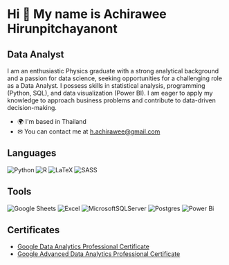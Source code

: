 Hi 👋 My name is Achirawee Hirunpitchayanont
============================================
Data Analyst
------------

I am an enthusiastic Physics graduate with a strong analytical background and a passion for data science, seeking opportunities for a challenging role as a Data Analyst. I possess skills in statistical analysis, programming (Python, SQL), and data visualization (Power BI). I am eager to apply my knowledge to approach business problems and contribute to data-driven decision-making.

* 🌍  I'm based in Thailand
* ✉  You can contact me at [h.achirawee@gmail.com](mailto:h.achirawee@gmail.com)

Languages
------------
![Python](https://img.shields.io/badge/python-3670A0?style=for-the-badge&logo=python&logoColor=ffdd54)
![R](https://img.shields.io/badge/r-%23276DC3.svg?style=for-the-badge&logo=r&logoColor=white)
![LaTeX](https://img.shields.io/badge/latex-%23008080.svg?style=for-the-badge&logo=latex&logoColor=white) 
![SASS](https://img.shields.io/badge/SASS-hotpink.svg?style=for-the-badge&logo=SASS&logoColor=white)

Tools
------------
![Google Sheets](https://img.shields.io/badge/Google%20Sheets-34A853?style=for-the-badge&logo=google-sheets&logoColor=white)
![Excel](https://img.shields.io/badge/Microsoft_Excel-217346?style=for-the-badge&logo=microsoft-excel&logoColor=white)
![MicrosoftSQLServer](https://img.shields.io/badge/Microsoft%20SQL%20Server-CC2927?style=for-the-badge&logo=microsoft%20sql%20server&logoColor=white)
![Postgres](https://img.shields.io/badge/postgres-%23316192.svg?style=for-the-badge&logo=postgresql&logoColor=white)
![Power Bi](https://img.shields.io/badge/power_bi-F2C811?style=for-the-badge&logo=powerbi&logoColor=black)

Certificates
------------
* [Google Data Analytics Professional Certificate](https://www.coursera.org/account/accomplishments/professional-cert/8TK7C9WSYAV2)
* [Google Advanced Data Analytics Professional Certificate](https://www.coursera.org/account/accomplishments/professional-cert/N7YWNENKANJM)
